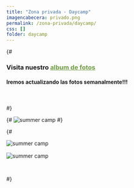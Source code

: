 ```yaml
---
title: "Zona privada - Daycamp"
imagencabecera: privado.png
permalink: /zona-privada/daycamp/
css: []
folder: daycamp
---
```


{# <h3>Visita nuestro <a style="color: #6e9c42;" href="https://drive.google.com/drive/folders/12YoG3JCu3jOM-8t8f_nE6T-n1YTfTUYc" target="_blank">album de fotos</a></h3>

<h4>Iremos actualizando las fotos semanalmente!!!</h4>
<br /><br /> #}

{# ![summer camp](/assets/docs/irish-camp-2024.jpg) #}

{# <div style="display: grid; gap: 1rem; grid-template-columns: repeat(auto-fit,minmax(26rem,1fr));">
<img src="/assets/docs/bus01.jpg" alt="summer camp">
<img src="/assets/docs/bus02.jpg" alt="summer camp">

</div>
 #}
